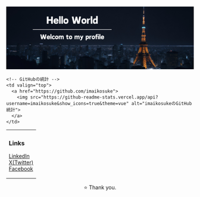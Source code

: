 <!-- ヘッダー画像 -->
<p align="center">
  <img src="./githubProfile.png" alt="Hello World. Welcome to my profile.">
</p>

<!-- メイン -->
<table>
  <tr>
    <!-- ソーシャルメディアのリンク -->
    <td valign="top">
      <h3>Links</h3>
      <p>
        <a href="https://www.linkedin.com/in/imaikosuke/">LinkedIn</a><br>
        <a href="https://twitter.com/imai_code">X(Twitter)</a><br>
        <a href="https://www.facebook.com/profile.php?id=61553206050572">Facebook</a>
      </p>
    </td>
    
    <!-- GitHubの統計 -->
    <td valign="top">
      <a href="https://github.com/imaikosuke">
        <img src="https://github-readme-stats.vercel.app/api?username=imaikosuke&show_icons=true&theme=vue" alt="imaikosukeのGitHub統計">
      </a>
    </td>
  </tr>
</table>

<!-- フッター -->
<p align="center">⭐️ Thank you.</p>

